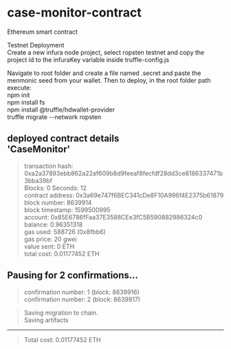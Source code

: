 # case-monitor-contract
Ethereum smart contract

Testnet Deployment  
Create a new infura node project, select ropsten testnet and copy the project id to the infuraKey variable inside truffle-config.js

Navigate to root folder and create a file named .secret and paste the menmonic seed from your wallet.
Then to deploy, in the root folder path execute:  
npm init  
npm install fs  
npm install @truffle/hdwallet-provider  
truffle migrate --network ropsten  
  
deployed contract details  
'CaseMonitor'  
   -----------------------  
   > transaction hash:    0xa2a37893ebb862a22af609b8d9feeaf8fecfdf28dd3ce8186337471b3bba39bf  
   > Blocks: 0            Seconds: 12  
   > contract address:    0x3a69e747f6BEC341cDe8F10A996f4E2375b61879  
   > block number:        8639914  
   > block timestamp:     1599500995  
   > account:             0x85E6786fFaa37E3588CEe3fC5B590882986324c0  
   > balance:             0.96351318  
   > gas used:            588726 (0x8fbb6)  
   > gas price:           20 gwei  
   > value sent:          0 ETH  
   > total cost:          0.01177452 ETH  
  
   Pausing for 2 confirmations...  
   ------------------------------  
   > confirmation number: 1 (block: 8639916)  
   > confirmation number: 2 (block: 8639917)  
  
   > Saving migration to chain.  
   > Saving artifacts  
   -------------------------------------  
   > Total cost:          0.01177452 ETH  
